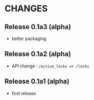 # CHANGES

## Release 0.1a3 (alpha)

- better packaging

## Release 0.1a2 (alpha)

- API change : `/active_locks => /locks`

## Release 0.1a1 (alpha)

- first release